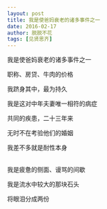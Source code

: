 ```yaml
---
layout: post
title: 我是使爸妈衰老的诸多事件之一
date: 2016-02-17
author: 脱脱不花
tags: [见贤思齐]
---
```


我是使爸妈衰老的诸多事件之一

职称、房贷、牛肉的价格

我跻身其中，最为持久

我是这对中年夫妻唯一相符的病症

共同的疾患，二十三年来

无时不在考验他们的婚姻

我差不多就是耐性本身

<br>我是疲惫的侧面、谩骂的间歇

我是流水中较大的那块石头

将眼泪分成两份
